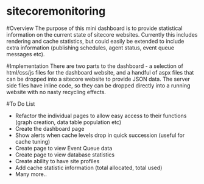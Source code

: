 sitecoremonitoring
==================
#Overview
The purpose of this mini dashboard is to provide statistical information on the current state of sitecore websites.  Currently this includes rendering and cache statistics, but could easily be extended to include extra information (publishing schedules, agent status, event queue messages etc).

#Implementation
There are two parts to the dashboard - a selection of html/css/js files for the dashboard website, and a handful of aspx files that can be dropped into a sitecore website to provide JSON data.  The server side files have inline code, so they can be dropped directly into a running website with no nasty recycling effects.

#To Do List
* Refactor the individual pages to allow easy access to their functions (graph creation, data table population etc)
* Create the dashboard page
* Show alerts when cache levels drop in quick succession (useful for cache tuning)
* Create page to view Event Queue data
* Create page to view database statistics
* Create ability to have site profiles 
* Add cache statistic information (total allocated, total used)
* Many more..
